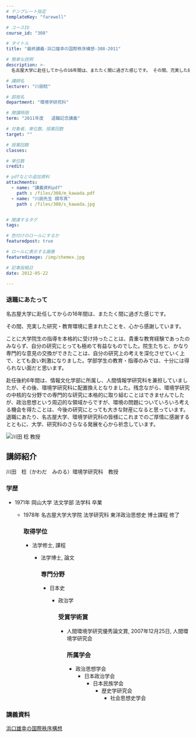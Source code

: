 ```yaml
---
# テンプレート指定
templateKey: "farewell"

# コースID
course_id: "308"

# タイトル
title: "最終講義-浜口雄幸の国際秩序構想-308-2011"

# 簡単な説明
description: >-
  名古屋大学に赴任してからの16年間は、またたく間に過ぎた感じです。 その間、充実した研究・教育環境に恵まれたことを、心から感謝しています。 ことに大学院生の指導を本格的に受け持ったことは、...

# 講師名
lecturer: "川田稔"

# 部局名
department: "環境学研究科"

# 開講時限
term: "2011年度	退職記念講義"

# 対象者、単位数、授業回数
target: ""

# 授業回数
classes: 

# 単位数
credit: 

# pdfなどの追加資料
attachments: 
  - name: "講義資料pdf" 
    path : /files/308/m_kawada.pdf
  - name: "川田先生 顔写真" 
    path : /files/308/s_kawada.jpg


# 関連するタグ
tags:

# 色付けのロールにするか
featuredpost: true

# ロールに表示する画像
featuredimage: /img/chemex.jpg

# 記事投稿日
date: 2012-05-22

---
```

### 退職にあたって 

名古屋大学に赴任してからの16年間は、またたく間に過ぎた感じです。 

その間、充実した研究・教育環境に恵まれたことを、心から感謝しています。 

ことに大学院生の指導を本格的に受け持ったことは、貴重な教育経験であったのみならず、自分の研究にとっても極めて有益なものでした。院生たちと、かなり専門的な意見の交換ができたことは、自分の研究上の考えを深化させていく上で、とても良い刺激になりました。学部学生の教育・指導のみでは、十分には得られない面だと思います。 

赴任後約6年間は、情報文化学部に所属し、人間情報学研究科を兼担していましたが、その後、環境学研究科に配置換えとなりました。残念ながら、環境学研究の中核的な分野での専門的な研究に本格的に取り組むことはできませんでしたが、政治思想という周辺的な領域からですが、環境の問題についていろいろ考える機会を得たことは、今後の研究にとっても大きな財産になると思っています。退職にあたり、名古屋大学、環境学研究科の皆様にこれまでのご厚情に感謝するとともに、大学、研究科のさらなる発展を心から祈念しています。

![川田 稔 教授](/files/308/s_kawada.jpg) 
## 講師紹介

川田　稔（かわだ　みのる）環境学研究科　教授 

### 学歴

  * 1971年 岡山大学 法文学部 法学科 卒業 
      * 1978年 名古屋大学大学院 法学研究科 東洋政治思想史 博士課程 修了  
        ### 取得学位
        
          * 法学修士, 課程 
              * 法学博士, 論文  
                ### 専門分野
                
                  * 日本史 
                      * 政治学  
                        ### 受賞学術賞
                        
                          * 人間環境学研究優秀論文賞, 2007年12月25日, 人間環境学研究会  
                            ### 所属学会
                            
                              * 政治思想学会 
                                  * 日本政治学会 
                                      * 日本民族学会 
                                          * 歴史学研究会 
                                              * 社会思想史学会 
### 講義資料


[浜口雄幸の国際秩序構想](/files/308/m_kawada.pdf) 
